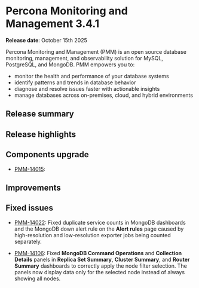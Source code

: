 # Percona Monitoring and Management 3.4.1

**Release date**:  October 15th 2025

Percona Monitoring and Management (PMM) is an open source database monitoring, management, and observability solution for MySQL, PostgreSQL, and MongoDB. PMM empowers you to: 

- monitor the health and performance of your database systems
- identify patterns and trends in database behavior
- diagnose and resolve issues faster with actionable insights
- manage databases across on-premises, cloud, and hybrid environments

## Release summary


## Release highlights



## Components upgrade

- [PMM-14015](https://perconadev.atlassian.net/browse/PMM-14015): 

## Improvements


## Fixed issues

- [PMM-14022](https://perconadev.atlassian.net/browse/PMM-14022):  Fixed duplicate service counts in MongoDB dashboards and the MongoDB down alert rule on the **Alert rules** page caused by high-resolution and low-resolution exporter jobs being counted separately.

- [PMM-14106](https://perconadev.atlassian.net/browse/PMM-14106): Fixed **MongoDB Command Operations** and **Collection Details** panels in **Replica Set Summary**, **Cluster Summary**, and **Router Summary** dashboards to correctly apply the node filter selection. The panels now display data only for the selected node instead of always showing all nodes.

